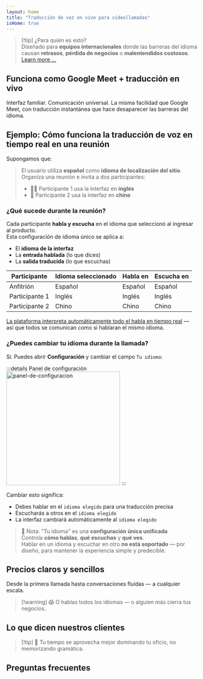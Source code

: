 ```yaml
---
layout: home
title: "Traducción de voz en vivo para videollamadas"
isHome: true
---
```


<script setup>
import HomeHeroSection from './HomeHeroSection.vue'
import HomeUSPSection from './HomeUSPSection.vue'
import HowItWorksSection from './HowItWorksSection.vue'
import PricingPlansSection from './PricingPlansSection.vue'
import FAQSection from './FAQSection.vue'
import HomeFooterSection from './HomeFooterSection.vue'
</script>

<HomeHeroSection />
<HomeUSPSection />

> [!tip] ¿Para quién es esto?  
> Diseñado para **equipos internacionales** donde las barreras del idioma causan **retrasos**, **pérdida de negocios** o **malentendidos costosos**. [Learn more ...](./product/overview/markets)

## Funciona como Google Meet + traducción en vivo

Interfaz familiar. Comunicación universal. La misma facilidad que Google Meet, con traducción instantánea que hace desaparecer las barreras del idioma.

<HowItWorksSection />

<span id="Example"></span>

## Ejemplo: Cómo funciona la traducción de voz en tiempo real en una reunión

Supongamos que:

> El usuario utiliza **español** como **idioma de localización del sitio**. Organiza una reunión e invita a dos participantes:
>
> - 🧑‍💼 Participante 1 usa la interfaz en **inglés**
> - 👩 Participante 2 usa la interfaz en **chino**

### ¿Qué sucede durante la reunión?

Cada participante **habla y escucha** en el idioma que seleccionó al ingresar al producto.  
Esta configuración de idioma único se aplica a:

- El **idioma de la interfaz**
- La **entrada hablada** (lo que dices)
- La **salida traducida** (lo que escuchas)

| Participante  | Idioma seleccionado | Habla en  | Escucha en |
| ------------- | ------------------- | --------- | ---------- |
| Anfitrión     | Español             | Español   | Español    |
| Participante 1| Inglés              | Inglés    | Inglés     |
| Participante 2| Chino               | Chino     | Chino      |

[La plataforma interpreta automáticamente todo el habla en tiempo real](./product/overview/how-it-works) — así que todos se comunican como si hablaran el mismo idioma.

### ¿Puedes cambiar tu idioma durante la llamada?

Sí. Puedes abrir **Configuración** y cambiar el campo `Tu idioma`:

:::details Panel de configuración
<img src="/settings.png" alt="panel-de-configuracion" width="300px" />
:::

Cambiar esto significa:

- Debes hablar en el `idioma elegido` para una traducción precisa
- Escucharás a otros en el `idioma elegido`
- La interfaz cambiará automáticamente al `idioma elegido`

> 📌 Nota: "Tu idioma" es una **configuración única unificada**  
> Controla **cómo hablas**, **qué escuchas** y **qué ves**.  
> Hablar en un idioma y escuchar en otro **no está soportado** — por diseño, para mantener la experiencia simple y predecible.

## Precios claros y sencillos

Desde la primera llamada hasta conversaciones fluidas — a cualquier escala.

<PricingPlansSection />

> [!warning] 😱 O hablas todos los idiomas — o alguien más cierra tus negocios.

<span id="Testimonials"></span>

## Lo que dicen nuestros clientes

<AutoScrollTestimonials testimonialsUrl="/testimonials.json"/>

> [!tip] 🥇 Tu tiempo se aprovecha mejor dominando tu oficio, no memorizando gramática.

## Preguntas frecuentes

<FAQSection />

<HomeFooterSection />